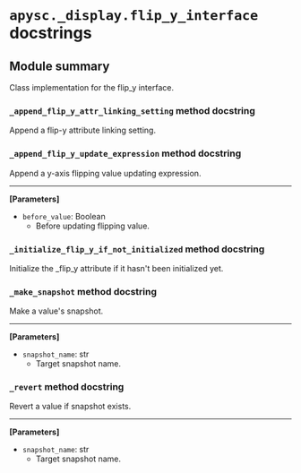 # `apysc._display.flip_y_interface` docstrings

## Module summary

Class implementation for the flip_y interface.

### `_append_flip_y_attr_linking_setting` method docstring

Append a flip-y attribute linking setting.

### `_append_flip_y_update_expression` method docstring

Append a y-axis flipping value updating expression.<hr>

**[Parameters]**

- `before_value`: Boolean
  - Before updating flipping value.

### `_initialize_flip_y_if_not_initialized` method docstring

Initialize the _flip_y attribute if it hasn't been initialized yet.

### `_make_snapshot` method docstring

Make a value's snapshot.<hr>

**[Parameters]**

- `snapshot_name`: str
  - Target snapshot name.

### `_revert` method docstring

Revert a value if snapshot exists.<hr>

**[Parameters]**

- `snapshot_name`: str
  - Target snapshot name.
